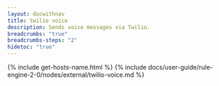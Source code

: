 ```yaml
---
layout: docwithnav
title: twilio voice
description: Sends voice messages via Twilio.
breadcrumbs: "true"
breadcrumbs-steps: "2"
hidetoc: "true"
---
```


{% include get-hosts-name.html %}
{% include docs/user-guide/rule-engine-2-0/nodes/external/twilio-voice.md %}
